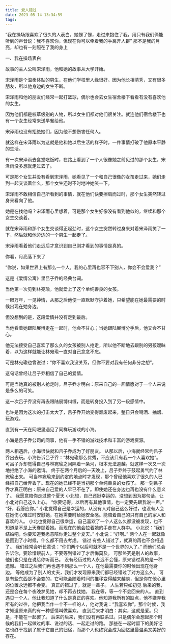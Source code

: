 ```yaml
---
title: 爱人错过
date: 2023-05-14 13:34:59
tags:
---
```

“我在操场跟喜欢了很久的人表白，她愣了愣，走过来抱住了我，用只有我们俩能听到的声音说：我不喜欢你，但现在你可以牵着我的手离开人群”
那不是我的月亮，却也有一刻照在了我的身上
	
一、我在操场表白

故事的主人公叫宋泽雨，他和她的故事从大学开始。

宋泽雨是个温柔体贴的男生，在他们学校里人缘很好。因为他长相清秀，又有很多朋友，所以他身边的女生不断。

宋泽雨和他的朋友们经常一起打篮球，偶尔也会去女生宿舍楼下看看有没有喜欢他的女生。

因为他们都是校草级别的人物，所以女生们都对他们很关注。就连他们宿舍楼下也有一个女生经常来送早餐给他。

宋泽雨也没有拒绝她们，因为他不想伤害任何人。

就这样在宋泽雨以为这就是他和她以后生活的样子时，一件事情打破了他原本平静的生活。

有一次宋泽雨去食堂吃饭时，在路上看到了一个人很像她之前见过的那个女生，宋泽雨没多想就走过去了。

可是那个女生并没有看到宋泽雨，她看见了一个和自己很像的女孩走过来，她们走到一起交谈着什么，那个女生还时不时地冲她笑一下。

宋泽雨不敢相信自己所看到的事情，就在他们快要擦肩而过时，那个女生突然转过身来看向了他。

她是在找他吗？宋泽雨心里想着，可是那个女生好像没有看到他似的，继续和那个女生交谈着。

就在宋泽雨和那个女生交谈得正起劲时，这个女生突然转过身来对着宋泽雨笑了一下，然后就和他旁边的一个男生一起走了。

宋泽雨看着他们走远后才意识到自己刚才看到的事情是真的。

你看，月亮落下来了

“你说，如果世界上有那么一个人，我的心里再也容不下别人，你会不会爱我？”

这是《爱情公寓》里吕子乔的经典台词。

当他第一次见到林宛瑜，他就爱上了这个单纯善良的女孩。

一眼万年，一见钟情，从那之后他便一直默默守护着她，只希望能在她最需要的时候出现在她身边。

但没想到的是，这段爱情并没有走到最后。

当他看着她跟陆展博走在一起时，他会不甘心；当她跟陆展博分手后，他又会不甘心。

他无法接受自己喜欢了那么久的女孩被别人抢走，所以他不断地去跟别的男孩暧昧着，以为这样就能让林宛瑜一直对自己念念不忘。

可是林宛瑜也曾说过：“你不喜欢我没关系，但你不要对我有任何非分之想”。

这句话曾经让吕子乔相信了自己的爱情。

可是当她真的被别人抢走时，吕子乔才明白：原来自己的一厢情愿对于一个人来说是多么的可笑。

这一次吕子乔没有再去跟陆展博纠缠，而是转身投入到了另一段感情中。

也许是因为这次的打击太大了，吕子乔开始变得颓废起来，整日只会喝酒、抽烟、玩游戏。

直到有一天在网吧里遇见了同样玩游戏的小海。

小海是吕子乔公司的同事，他有一手不错的游戏技术和丰富的游戏资源。

两人相遇后，小海很快就和吕子乔成为了好朋友。
从那以后，小海就经常约吕子乔出去玩。小海告诉吕子乔：“林宛瑜那么优秀，不应该只有我一个人喜欢她”。
可吕子乔却觉得自己与林宛瑜之间隔着一条河，根本无法逾越。就这样一次又一次地拒绝了小海的邀请。
终于在两个月后的一天晚上，吕子乔终于鼓起勇气约了林宛瑜出来。
可当林宛瑜来到约定的地点时才发现，那个曾经他喜欢了很久的人已经把自己给弄丢了。现在的她已经不是当初那个单纯善良的女孩了。
那一刻吕子乔才真正明白：原来自己爱的人早已不在了。即使她还在身边也再也没有什么意义了。
我愿意陪你走过整个夏天
小北想，自己还挺幸运的，没想到因为那句话，让小北对自己这么上心。
“你要记得，以后再有其他事情，也一定要先跟我说一声。”
“好，我答应你。”
小北觉得自己是幸运的，从没有人对自己这么好过，也没有人会在她伤心难过时安慰她，在她需要时给她安全感。能陪着自己的只有自己的家人和喜欢的人。
小北也觉得自己很幸运，自己喜欢了一个人这么久都没被发现，也不知道是不是上天眷顾着她。而现在的他会拉着她的手走在人群中。
小北说：“我们结婚吧，你要知道我愿意陪你走过整个夏天。”
小北说：“好啊。”
两个人在一起就像是回到了小时候，什么都不用去考虑。
错过
有些人错过了，就真的再也不会相遇了。
我们经常会听长辈说：“你们两个以后可就不是一个世界的人了。”
而他们总会告诉你，要珍惜眼前人，不要等到错过了才后悔莫及。
可那终究是别人的故事，他们也只是在说给你听而已。
没有经历过的人永远不会懂，原来错过真的是一种遗憾。
错过之后我们再也遇不到那么一个人，在他最需要你的时候出现在他身边。
等他成为了别人的丈夫，我们才发现原来我们都已经错过了对方这么久。
可是有些东西是不会变的，它可能会随着时间的推移变得越来越淡，但是你在他心里的位置永远都不会变。
真正的错过了，就是一辈子。
人生若只如初见
后来的我，还是会在每个夜晚梦见她，却不再去找她。
我在等，等一个不会回来的人。
直到遇见一个人，他让我知道了什么是真正的喜欢。他知道我所有的缺点，他不嫌弃我所有的过往，他把我当作一个不一样的人，他对我说：“我喜欢你”。那个时候，我才知道原来真的有一种感情叫做喜欢。
直到后来才明白：其实，这就是爱。只是，不能在一起罢了。
后来的后来，我们没有再联系过。只是偶尔会想起那个时候的我们一起做过的事、说过的话、一起走过的路。
那些在一起时留下的美好记忆也终于找到了属于它自己的归宿，而那个人也终究会成为回忆里最温柔又美好的存在。

